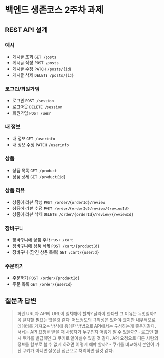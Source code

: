# 백엔드 생존코스 2주차 과제

## REST API 설계

### 예시

- 게시글 조회 `GET /posts`
- 게시글 작성 `POST /posts`
- 게시글 수정 `PATCH /posts/{id}`
- 게시글 삭제 `DELETE /posts/{id}`

### 로그인/회원가입

- 로그인 `POST /session`
- 로그아웃 `DELETE /session`
- 회원가입 `POST /uesr`

### 내 정보

- 내 정보 `GET /userinfo`
- 내 정보 수정 `PATCH /userinfo`

### 상품

- 상품 목록 `GET /product`
- 상품 상세 `GET /product{id}`

### 상품 리뷰

- 상품에 리뷰 작성 `POST /order/{orderId}/review`
- 상품에 리뷰 수정 `POST /order/{orderId}/review/{reviewId}`
- 상품에 리뷰 삭제 `DELETE /order/{orderId}/review/{reviewId}`

### 장바구니

- 장바구니에 상품 추가 `POST /cart`
- 장바구니에 상품 삭제 `POST /cart/{productId}`
- 장바구니 (담긴 상품 목록) `GET /cart/{userId}`

### 주문하기

- 주문하기 `POST /order/{productId}`
- 주문 목록 `GET /order/{userId}`

## 질문과 답변

> 화면 URL과 API의 URL이 일치해야 할까? 달라야 한다면 그 이유는 무엇일까? 꼭 일치할 필요는 없을것 같다. 어느정도의 규칙성은 있어야 겠지만 내부적으로 데이터를 가져오는 방식에 용이한 방법으로 API에서는 구성하는게 좋은거같다.
> 서버는 API 요청을 받을 때 사용자가 누구인지 어떻게 알 수 있을까? - 로그인 할시 쿠키를 발급하면 그 쿠키로 알아낼수 있을 것 같다.
> API 요청으로 다른 사람의 정보를 함부로 볼 수 없게 하려면 어떻게 해야 할까? - 쿠키를 비교해서 본인이 가진 쿠키가 아니면 잘못된 접근으로 처리하면 될것 같다.